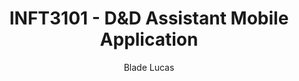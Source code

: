 ---
title: INFT3101 - D&D Assistant Mobile Application
author: Blade Lucas
semester: 5
tags: projects
image: /assets/projects/...
imageAlt: D&D Assistant App
description: insert description here
---